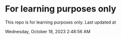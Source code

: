 # For learning purposes only
This repo is for learning purposes only.
Last updated at

Wednesday, October 18, 2023 2:48:56 AM

